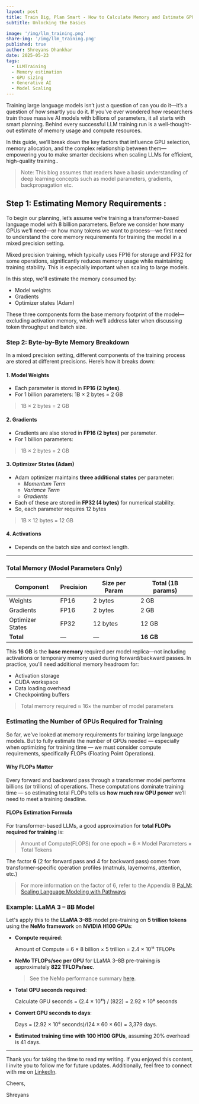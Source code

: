 ```yaml
---
layout: post
title: Train Big, Plan Smart - How to Calculate Memory and Estimate GPUs for LLMs
subtitle: Unlocking the Basics

image: '/img/llm_training.png'
share-img: '/img/llm_training.png'
published: true
author: Shreyans Dhankhar
date: 2025-05-23
tags:
  - LLMTraining
  - Memory estimation
  - GPU sizing
  - Generative AI
  - Model Scaling
---
```


Training large language models isn’t just a question of can you do it—it’s a question of how smartly you do it. If you've ever wondered how researchers train those massive AI models with billions of parameters, it all starts with smart planning. Behind every successful LLM training run is a well-thought-out estimate of memory usage and compute resources.

In this guide, we’ll break down the key factors that influence GPU selection, memory allocation, and the complex relationship between them—empowering you to make smarter decisions when scaling LLMs for efficient, high-quality training..

> Note: This blog assumes that readers have a basic understanding of deep learning concepts such as model parameters, gradients, backpropagation etc.

## Step 1: Estimating Memory Requirements :

To begin our planning, let’s assume we’re training a transformer-based language model with 8 billion parameters. Before we consider how many GPUs we’ll need—or how many tokens we want to process—we first need to understand the core memory requirements for training the model in a mixed precision setting.

Mixed precision training, which typically uses FP16 for storage and FP32 for some operations, significantly reduces memory usage while maintaining training stability. This is especially important when scaling to large models.

In this step, we'll estimate the memory consumed by:
- Model weights
- Gradients
- Optimizer states (Adam)

These three components form the base memory footprint of the model—excluding activation memory, which we’ll address later when discussing token throughput and batch size.

### Step 2: Byte-by-Byte Memory Breakdown

In a mixed precision setting, different components of the training process are stored at different precisions. Here’s how it breaks down:

#### 1. Model Weights
- Each parameter is stored in **FP16 (2 bytes)**.
- For 1 billion parameters:
1B × 2 bytes = 2 GB
> 1B × 2 bytes = 2 GB


#### 2. Gradients
- Gradients are also stored in **FP16 (2 bytes)** per parameter.
- For 1 billion parameters:
> 1B × 2 bytes = 2 GB 


#### 3. Optimizer States (Adam)
- Adam optimizer maintains **three additional states** per parameter:
  - *Momentum Term*
  - *Variance Term*
  - *Gradients*
- Each of these are stored in **FP32 (4 bytes)** for numerical stability.
- So, each parameter requires 12 bytes 
> 1B × 12 bytes = 12 GB  

#### 4. Activations
- Depends on the batch size and context length. 


---

### Total Memory (Model Parameters Only)

| Component         | Precision | Size per Param | Total (1B params) |
|------------------|-----------|----------------|-------------------|
| Weights          | FP16      | 2 bytes        | 2 GB              |
| Gradients        | FP16      | 2 bytes        | 2 GB              |
| Optimizer States | FP32      | 12 bytes        | 12 GB              |
| **Total**        | —         | —              | **16 GB**         |

This **16 GB** is the **base memory** required per model replica—not including activations or temporary memory used during forward/backward passes. In practice, you'll need additional memory headroom for:

- Activation storage
- CUDA workspace
- Data loading overhead
- Checkpointing buffers 

> Total memory required ≈ 16× the number of model parameters


### Estimating the Number of GPUs Required for Training

So far, we've looked at memory requirements for training large language models. But to fully estimate the number of GPUs needed — especially when optimizing for training time — we must consider compute requirements, specifically FLOPs (Floating Point Operations).

#### Why FLOPs Matter

Every forward and backward pass through a transformer model performs billions (or trillions) of operations. These computations dominate training time — so estimating total FLOPs tells us **how much raw GPU power** we’ll need to meet a training deadline.

#### FLOPs Estimation Formula

For transformer-based LLMs, a good approximation for **total FLOPs required for training** is:
> Amount of Compute(FLOPS) for one epoch = 6 × Model Parameters × Total Tokens

The factor **6** (2 for forward pass and 4 for backward pass) comes from transformer-specific operation profiles (matmuls, layernorms, attention, etc.) 

> For more information on the factor of 6, refer to the Appendix B [PaLM: Scaling Language Modeling with Pathways](https://arxiv.org/pdf/2204.02311)  
<!-- 
Lets take an example of llama3-8B parameter model to estimate the number of GPUs required to pre-train it on 5 Trillion tokens using NeMo framework on H-100 GPUs.

Amount of Compute =  6 × 8 billion × 5 trillion = 2.4 × 10¹¹ TFLOPs 

For NeMo model TFLOP/sec/GPU for llama3-8B for pre-training is 822. 
> You can check NeMo performance summary [here](https://docs.nvidia.com/nemo-framework/user-guide/latest/performance/archive/25.02_performance_summary.html#:~:text=14201-,822,-LLAMA3%2D70B) 

Calculate GPU seconds = (2.4 × 10¹¹) / (822) = 2.92 × 10⁸ seconds 

Convert it into days = 3,379 days. 

so with 100 H-100 it will take around 41 days(assuming 20% overhead)


--- -->

###  Example: LLaMA 3 – 8B Model

Let's apply this to the **LLaMA 3–8B** model pre-training on **5 trillion tokens** using the **NeMo framework** on **NVIDIA H100 GPUs**:

- **Compute required**:

  Amount of Compute =  6 × 8 billion × 5 trillion = 2.4 × 10¹¹ TFLOPs  

- **NeMo TFLOPs/sec per GPU** for LLaMA 3–8B pre-training is approximately **822 TFLOPs/sec**.  
  > See the NeMo performance summary [here](https://docs.nvidia.com/nemo-framework/user-guide/latest/performance/archive/25.02_performance_summary.html#:~:text=14201-,822,-LLAMA3%2D70B).

- **Total GPU seconds required**:

  Calculate GPU seconds = (2.4 × 10¹¹) / (822) = 2.92 × 10⁸ seconds 

- **Convert GPU seconds to days**:

  Days = (2.92 × 10⁸ seconds)/(24 × 60 × 60) = 3,379 days.

- **Estimated training time with 100 H100 GPUs**, assuming 20% overhead is 41 days.

---

Thank you for taking the time to read my writing. If you enjoyed this content, I invite you to follow me for future updates. Additionally, feel free to connect with me on [LinkedIn](https://www.linkedin.com/in/sdhankhar92/).


Cheers, 

Shreyans 
